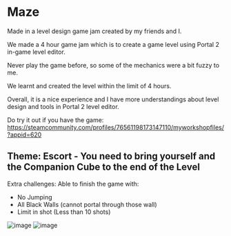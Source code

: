 # Maze
Made in a level design game jam created by my friends and I.

We made a 4 hour game jam which is to create a game level using Portal 2 in-game level editor.

Never play the game before, so some of the mechanics were a bit fuzzy to me.

We learnt and created the level within the limit of 4 hours.

Overall, it is a nice experience and I have more understandings about level design and tools in Portal 2 level editor.

Do try it out if you have the game: https://steamcommunity.com/profiles/76561198173147110/myworkshopfiles/?appid=620

## Theme: Escort - You need to bring yourself and the Companion Cube to the end of the Level

Extra challenges: Able to finish the game with: 
- No Jumping
- All Black Walls (cannot portal through those wall)
- Limit in shot (Less than 10 shots)

![image](https://user-images.githubusercontent.com/40413245/227778091-9322f222-f94e-4a02-adc6-366805e9f8fc.png)
![image](https://user-images.githubusercontent.com/40413245/227778106-3a1e5d97-a724-42a3-ae46-f2b5f7a5cb84.png)
